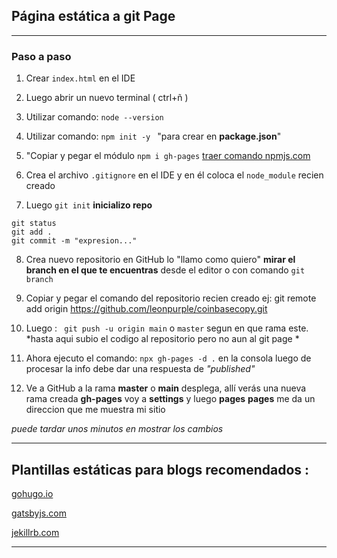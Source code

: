 ## Página estática  a git Page 



---
###  Paso a paso

1. Crear ``index.html`` en el IDE

2. Luego abrir un nuevo terminal ( ctrl+ñ )

3. Utilizar comando: ``node --version``   

4. Utilizar comando: ``npm init -y ``  "para crear en **package.json**"

5. "Copiar y pegar el módulo ``npm i gh-pages``  [traer comando npmjs.com](https://www.npmjs.com/package/gh-pages)

6. Crea el archivo ``.gitignore`` en el IDE y en él coloca el ``node_module`` recien creado

7. Luego  ``git init``   **inicializo repo**
```
git status
git add .
git commit -m "expresion..."
```

8. Crea nuevo repositorio en GitHub lo "llamo como quiero"
**mirar el branch en el que te encuentras** desde el editor o con comando ``git branch``

9. Copiar y pegar el comando del repositorio recien creado ej: git remote add origin https://github.com/leonpurple/coinbasecopy.git

10. Luego : `` git push -u origin main`` o ``master`` segun en que rama este.
*hasta aqui subio el codigo al repositorio pero no aun al git page *

11. Ahora ejecuto el comando: ``npx gh-pages -d .`` en 
la consola luego de procesar la info debe dar una respuesta de *"published"*

12. Ve a GitHub 
a la rama **master** o **main**
desplega, allí verás una nueva rama creada **gh-pages** voy  a **settings**
y luego **pages**
**pages** me da un direccion que me muestra mi sitio 

*puede tardar unos minutos en mostrar los cambios* 

---
## Plantillas estáticas para blogs recomendados :

 [gohugo.io](https://gohugo.io/)

 [gatsbyjs.com](https://www.gatsbyjs.com/starters/gatsbyjs/gatsby-starter-wordpress-homepage/)

 [jekillrb.com](https://jekyllrb.com/docs/themes/)

---



